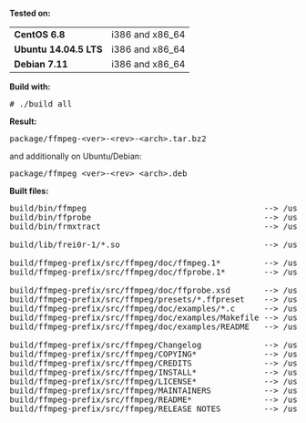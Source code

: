 **Tested on:**
<table>
<tr><td><b>CentOS 6.8</b>        </td><td>i386 and x86_64</td></tr>
<tr><td><b>Ubuntu 14.04.5 LTS</b></td><td>i386 and x86_64</td></tr>
<tr><td><b>Debian 7.11</b>       </td><td>i386 and x86_64</td></tr>
</table>

**Build with:**
<pre>
# ./build_all
</pre>

**Result:**
<pre>
package/ffmpeg-&lt;ver&gt;-&lt;rev&gt;-&lt;arch&gt;.tar.bz2
</pre>
and additionally on Ubuntu/Debian:
<pre>
package/ffmpeg_&lt;ver&gt;-&lt;rev&gt;_&lt;arch&gt;.deb
</pre>

**Built files:**
<pre>
build/bin/ffmpeg                                     --> /usr/bin/ffmpeg
build/bin/ffprobe                                    --> /usr/bin/ffprobe
build/bin/frmxtract                                  --> /usr/bin/frmxtract

build/lib/frei0r-1/*.so                              --> /usr/lib/frei0r-1/

build/ffmpeg-prefix/src/ffmpeg/doc/ffmpeg.1*         --> /usr/share/man/man1/
build/ffmpeg-prefix/src/ffmpeg/doc/ffprobe.1*        --> /usr/share/man/man1/

build/ffmpeg-prefix/src/ffmpeg/doc/ffprobe.xsd       --> /usr/share/ffmpeg/
build/ffmpeg-prefix/src/ffmpeg/presets/*.ffpreset    --> /usr/share/ffmpeg/
build/ffmpeg-prefix/src/ffmpeg/doc/examples/*.c      --> /usr/share/ffmpeg/examples/
build/ffmpeg-prefix/src/ffmpeg/doc/examples/Makefile --> /usr/share/ffmpeg/examples/
build/ffmpeg-prefix/src/ffmpeg/doc/examples/README   --> /usr/share/ffmpeg/examples/

build/ffmpeg-prefix/src/ffmpeg/Changelog             --> /usr/share/doc/ffmpeg-3.2.2/
build/ffmpeg-prefix/src/ffmpeg/COPYING*              --> /usr/share/doc/ffmpeg-3.2.2/
build/ffmpeg-prefix/src/ffmpeg/CREDITS               --> /usr/share/doc/ffmpeg-3.2.2/
build/ffmpeg-prefix/src/ffmpeg/INSTALL*              --> /usr/share/doc/ffmpeg-3.2.2/
build/ffmpeg-prefix/src/ffmpeg/LICENSE*              --> /usr/share/doc/ffmpeg-3.2.2/
build/ffmpeg-prefix/src/ffmpeg/MAINTAINERS           --> /usr/share/doc/ffmpeg-3.2.2/
build/ffmpeg-prefix/src/ffmpeg/README*               --> /usr/share/doc/ffmpeg-3.2.2/
build/ffmpeg-prefix/src/ffmpeg/RELEASE_NOTES         --> /usr/share/doc/ffmpeg-3.2.2/
</pre>
